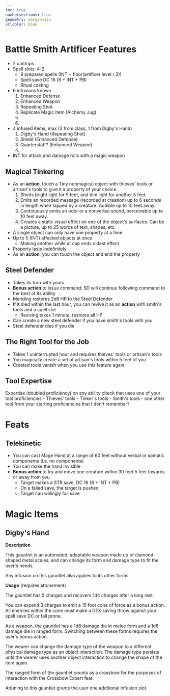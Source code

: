 ```yaml
---
toc: true
numbersections: true
geometry: margin=1in
urlcolor: blue
---
```


# Battle Smith Artificer Features

- 2 cantrips
- Spell slots: 4-2
  - 8 prepared spells (INT + floor(artificer level / 2))
  - Spell save DC 16 (8 + INT + PB)
  - Ritual casting
- 6 infusions known
  1.  Enhanced Defense
  2.  Enhanced Weapon
  3.  Repeating Shot
  4.  Replicate Magic Item (Alchemy Jug)
  5.
  6.
- 4 infused items, max (3 from class, 1 from Digby's Hand)
  1.  Digby's Hand (Repeating Shot)
  2.  Shield (Enhanced Defense)
  3.  Quarterstaff? (Enhanced Weapon)
  4.
- INT for attack and damage rolls with a magic weapon

## Magical Tinkering

- As an **action**, touch a Tiny nonmagical object with thieves' tools or
  artisan's tools to give it a property of your choice.
  1.  Sheds bright light for 5 feet, and dim light for another 5 feet.
  2.  Emits an recorded message (recorded at creation) up to 6 seconds in length
      when tapped by a creature. Audible up to 10 feet away.
  3.  Continuously emits an odor or a nonverbal sound, perceivable up to 10 feet
      away.
  4.  Creates a static visual effect on one of the object's surfaces. Can be a
      picture, up to 25 words of text, shapes, etc.
- A single object can only have one property at a time
- Up to 5 (INT) affected objects at once
  - Making another while at cap ends oldest effect
- Property lasts indefinitely
- As an **action**, you can touch the object and end the property

## Steel Defender

- Takes its turn with yours
- **Bonus action** to issue command; SD will continue following command to the
  best of its ability
- Mending restores 2d6 HP to the Steel Defender
- If it died within the last hour, you can revive it as an **action** with
  smith's tools and a spell slot
  - Reviving takes 1 minute, restores all HP
- Can create a new steel defender if you have smith's tools with you
- Steel defender dies if you die

## The Right Tool for the Job

- Takes 1 uninterrupted hour and requires thieves' tools or artisan's tools
- You magically create a set of artisan's tools within 5 feet of you
- Created tools vanish when you use this feature again

## Tool Expertise

Expertise (doubled proficiency) on any ability check that uses one of your tool
proficiencies - Thieves' tools - Tinker's tools - Smith's tools - one other tool
from your starting proficiencies that I don't remember?

# Feats

## Telekinetic

- You can cast Mage Hand at a range of 60 feet without verbal or somatic
  components (i.e. no components)
- You can make the hand invisible
- **Bonus action** to try and move one creature within 30 feet 5 feet towards or
  away from you
  - Target makes a STR save, DC 16 (8 + INT + PB)
  - On a failed save, the target is pushed
  - Target can willingly fail save

# Magic Items

## Digby's Hand

**Description**

This gauntlet is an automated, adaptable weapon made up of diamond-shaped metal
scales, and can change its form and damage type to fit the user's needs.

Any infusion on this gauntlet also applies to its other forms.

**Usage** (requires attunement)

The gauntlet has 5 charges and recovers 1d4 charges after a long rest.

You can expend 3 charges to emit a 15 foot cone of force as a bonus action. All
enemies within the cone must make a DEX saving throw against your spell save DC
or fall prone.

As a weapon, the gauntlet has a 1d8 damage die in melee form and a 1d6 damage
die in ranged form. Switching between these forms requires the user's bonus
action.

The wearer can change the damage type of the weapon to a different physical
damage type as an object interaction. The damage type persists until the wearer
uses another object interaction to change the shape of the item again.

The ranged form of the gauntlet counts as a crossbow for the purposes of
interaction with the Crossbow Expert feat.

Attuning to this gauntlet grants the user one additional infusion slot.
